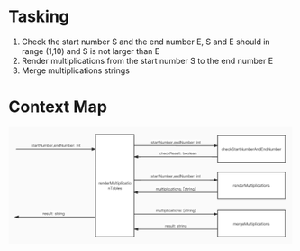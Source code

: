 # Tasking

1. Check the start number S and the end number E, S and E should in range (1,10) and S is not larger than E
2. Render multiplications from the start number S to the end number E
3. Merge multiplications strings


# Context Map
![](./MultiplicationTables.jpg)